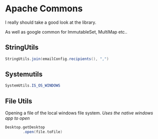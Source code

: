 # Apache Commons

I really should take a good look at the library.

As well as google common for ImmutableSet, MultiMap etc..

## StringUtils
```java
StringUtils.join(emailConfig.recipients(), ",")
```

## Systemutils

```java
SystemUtils.IS_OS_WINDOWS
```

## File Utils
Opening a file of the local windows file system. *Uses the native windows app to open*
```scala
Desktop.getDesktop
        .open(file.toFile)

```

